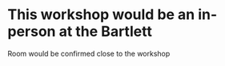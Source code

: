 # This workshop would be an in-person at the Bartlett
Room would be confirmed close to the workshop
